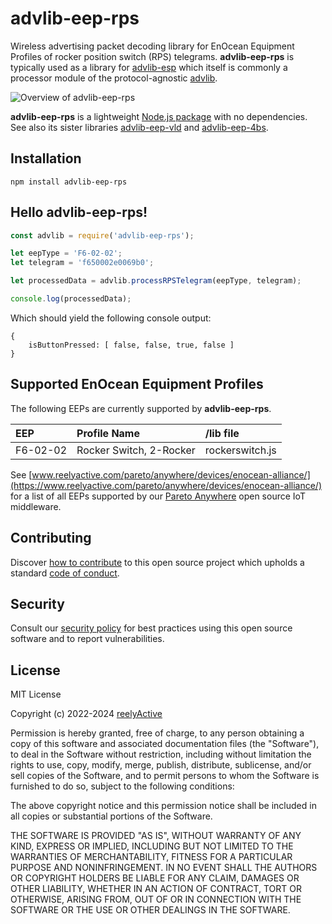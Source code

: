 advlib-eep-rps
==============

Wireless advertising packet decoding library for EnOcean Equipment Profiles of rocker position switch (RPS) telegrams.  __advlib-eep-rps__ is typically used as a library for [advlib-esp](https://github.com/reelyactive/advlib-esp) which itself is commonly a processor module of the protocol-agnostic [advlib](https://github.com/reelyactive/advlib).

![Overview of advlib-eep-rps](https://reelyactive.github.io/advlib-eep-rps/images/overview.png)

__advlib-eep-rps__ is a lightweight [Node.js package](https://www.npmjs.com/package/advlib-eep-rps) with no dependencies.  See also its sister libraries [advlib-eep-vld](https://github.com/reelyactive/advlib-eep-vld) and [advlib-eep-4bs](https://github.com/reelyactive/advlib-eep-4bs).


Installation
------------

    npm install advlib-eep-rps


Hello advlib-eep-rps!
---------------------

```javascript
const advlib = require('advlib-eep-rps');

let eepType = 'F6-02-02';
let telegram = 'f650002e0069b0';

let processedData = advlib.processRPSTelegram(eepType, telegram);

console.log(processedData);
```

Which should yield the following console output:

    {
        isButtonPressed: [ false, false, true, false ]
    }


Supported EnOcean Equipment Profiles
------------------------------------

The following EEPs are currently supported by __advlib-eep-rps__.

| EEP      | Profile Name            | /lib file       |
|:---------|:------------------------|:----------------|
| F6-02-02 | Rocker Switch, 2-Rocker | rockerswitch.js |

See [www.reelyactive.com/pareto/anywhere/devices/enocean-alliance/](https://www.reelyactive.com/pareto/anywhere/devices/enocean-alliance/) for a list of all EEPs supported by our [Pareto Anywhere](https://www.reelyactive.com/pareto/anywhere/) open source IoT middleware.


Contributing
------------

Discover [how to contribute](CONTRIBUTING.md) to this open source project which upholds a standard [code of conduct](CODE_OF_CONDUCT.md).


Security
--------

Consult our [security policy](SECURITY.md) for best practices using this open source software and to report vulnerabilities.


License
-------

MIT License

Copyright (c) 2022-2024 [reelyActive](https://www.reelyactive.com)

Permission is hereby granted, free of charge, to any person obtaining a copy of this software and associated documentation files (the "Software"), to deal in the Software without restriction, including without limitation the rights to use, copy, modify, merge, publish, distribute, sublicense, and/or sell copies of the Software, and to permit persons to whom the Software is furnished to do so, subject to the following conditions:

The above copyright notice and this permission notice shall be included in all copies or substantial portions of the Software.

THE SOFTWARE IS PROVIDED "AS IS", WITHOUT WARRANTY OF ANY KIND, EXPRESS OR 
IMPLIED, INCLUDING BUT NOT LIMITED TO THE WARRANTIES OF MERCHANTABILITY, 
FITNESS FOR A PARTICULAR PURPOSE AND NONINFRINGEMENT. IN NO EVENT SHALL THE 
AUTHORS OR COPYRIGHT HOLDERS BE LIABLE FOR ANY CLAIM, DAMAGES OR OTHER 
LIABILITY, WHETHER IN AN ACTION OF CONTRACT, TORT OR OTHERWISE, ARISING FROM, 
OUT OF OR IN CONNECTION WITH THE SOFTWARE OR THE USE OR OTHER DEALINGS IN 
THE SOFTWARE.
